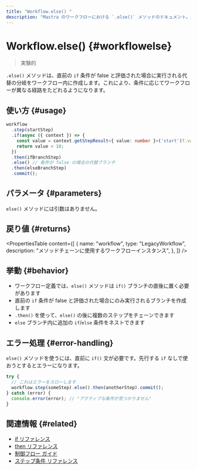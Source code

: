 ```yaml
---
title: "Workflow.else() "
description: "Mastra のワークフローにおける `.else()` メソッドのドキュメント。if 条件が false の場合に代替の分岐を作成します。"
---
```


# Workflow.else() \{#workflowelse\}

> 実験的

`.else()` メソッドは、直前の `if` 条件が false と評価された場合に実行される代替の分岐をワークフロー内に作成します。これにより、条件に応じてワークフローが異なる経路をたどれるようになります。

## 使い方 \{#usage\}

```typescript copy showLineNumbers
workflow
  .step(startStep)
  .if(async ({ context }) => {
    const value = context.getStepResult<{ value: number }>('start')?.value;
    return value < 10;
  })
  .then(ifBranchStep)
  .else() // 条件が false の場合の代替ブランチ
  .then(elseBranchStep)
  .commit();
```

## パラメータ \{#parameters\}

`else()` メソッドには引数はありません。

## 戻り値 \{#returns\}

<PropertiesTable
  content={[
{
name: "workflow",
type: "LegacyWorkflow",
description: "メソッドチェーンに使用するワークフローインスタンス",
},
]}
/>

## 挙動 \{#behavior\}

* ワークフロー定義では、`else()` メソッドは `if()` ブランチの直後に置く必要があります
* 直前の `if` 条件が false と評価された場合にのみ実行されるブランチを作成します
* `.then()` を使って、`else()` の後に複数のステップをチェーンできます
* `else` ブランチ内に追加の `if`/`else` 条件をネストできます

## エラー処理 \{#error-handling\}

`else()` メソッドを使うには、直前に `if()` 文が必要です。先行する `if` なしで使おうとするとエラーになります。

```typescript
try {
  // これはエラーをスローします
  workflow.step(someStep).else().then(anotherStep).commit();
} catch (error) {
  console.error(error); // "アクティブな条件が見つかりません"
}
```

## 関連情報 \{#related\}

* [if リファレンス](./if)
* [then リファレンス](./then)
* [制御フロー ガイド](/docs/examples/workflows_legacy/conditional-branching)
* [ステップ条件 リファレンス](./step-condition)